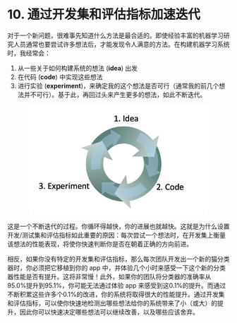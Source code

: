 # 10. 通过开发集和评估指标加速迭代
对于一个新问题，很难事先知道什么方法是最合适的。即使经验丰富的机器学习研究人员通常也要尝试许多想法后，才能发现令人满意的方法。在构建机器学习系统时，我经常会：

1. 从一些关于如何构建系统的想法 (**idea**) 出发
2. 在代码 (**code**) 中实现这些想法
3. 进行实验 (**experiment**)，来确定我的这个想法是否可行（通常我的前几个想法并不可行）。基于此，再回过头来产生更多的想法，如此不断迭代。

<p align="center">
    <img src="figs/iterations.jpg" height="80%" width="80%">
</p>

这是一个不断迭代的过程。你循环得越快，你的进展也就越快。这就是为什么设置开发/测试集和评估指标如此重要的原因：每次尝试一个想法时，在开发集上衡量该想法的性能表现，将使你快速判断你是否在朝着正确的方向前进。

相反，如果你没有特定的开发集和评估指标，那么每次团队开发出一个新的猫分类器时，你必须把它移植到你的 app 中，并体验几个小时来感受一下这个新的分类器性能是否有提升。这将非常慢！此外，如果你的团队将分类器的准确率从95.0%提升到95.1%，你可能无法通过体验 app 来感受到这0.1%的提升。而通过不断积累这些许多个0.1%的改进，你的系统将取得很大的性能提升。通过开发集和评估指标，可以使你快速地检测出哪些想法给你的系统带来了小（或大）的提升，因此你可以快速决定哪些想法可以继续改善，以及哪些应该舍弃。
